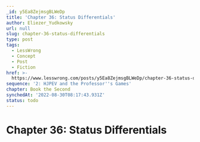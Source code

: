 ```yaml
---
_id: y5Ea8ZejmsgBLWeDp
title: 'Chapter 36: Status Differentials'
author: Eliezer_Yudkowsky
url: null
slug: chapter-36-status-differentials
type: post
tags:
  - LessWrong
  - Concept
  - Post
  - Fiction
href: >-
  https://www.lesswrong.com/posts/y5Ea8ZejmsgBLWeDp/chapter-36-status-differentials
sequence: '2: HJPEV and the Professor''s Games'
chapter: Book the Second
synchedAt: '2022-08-30T08:17:43.931Z'
status: todo
---
```


# Chapter 36: Status Differentials
